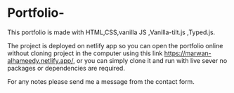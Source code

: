 # Portfolio-

This portfolio is made with HTML,CSS,vanilla JS ,Vanilla-tilt.js ,Typed.js.

The project is deployed on netlify app so you can open the portfolio online without cloning project in the computer using this link https://marwan-alhameedy.netlify.app/, 
or you can simply clone it and run with live sever no packages or dependencies are required.
 
For any notes please send me a message from the contact form.
